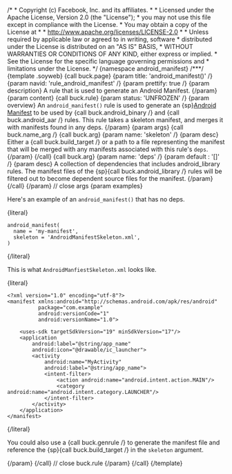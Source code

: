 /\* \* Copyright (c) Facebook, Inc. and its affiliates. \* \* Licensed
under the Apache License, Version 2.0 (the \"License\"); \* you may not
use this file except in compliance with the License. \* You may obtain a
copy of the License at \* \* http://www.apache.org/licenses/LICENSE-2.0
\* \* Unless required by applicable law or agreed to in writing,
software \* distributed under the License is distributed on an \"AS IS\"
BASIS, \* WITHOUT WARRANTIES OR CONDITIONS OF ANY KIND, either express
or implied. \* See the License for the specific language governing
permissions and \* limitations under the License. \*/ {namespace
android_manifest} /\*\*\*/ {template .soyweb} {call buck.page} {param
title: \'android_manifest()\' /} {param navid: \'rule_android_manifest\'
/} {param prettify: true /} {param description} A rule that is used to
generate an Android Manifest. {/param} {param content} {call buck.rule}
{param status: \'UNFROZEN\' /} {param overview} An `android_manifest()`
rule is used to generate an {sp}[Android
Manifest](http://developer.android.com/guide/topics/manifest/manifest-intro.html)
to be used by {call buck.android_binary /} and {call buck.android_aar /}
rules. This rule takes a skeleton manifest, and merges it with manifests
found in any deps. {/param} {param args} {call buck.name_arg /} {call
buck.arg} {param name: \'skeleton\' /} {param desc} Either a {call
buck.build_target /} or a path to a file representing the manifest that
will be merged with any manifests associated with this rule\'s `deps`.
{/param} {/call} {call buck.arg} {param name: \'deps\' /} {param default
: \'\[\]\' /} {param desc} A collection of dependencies that includes
android_library rules. The manifest files of the {sp}{call
buck.android_library /} rules will be filtered out to become dependent
source files for the manifest. {/param} {/call} {/param} // close args
{param examples}

Here\'s an example of an `android_manifest()` that has no deps.

{literal}

``` {.prettyprint .lang-py}
android_manifest(
  name = 'my-manifest',
  skeleton = 'AndroidManifestSkeleton.xml',
)
```

{/literal}

This is what `AndroidManfiestSkeleton.xml` looks like.

{literal}

``` {.prettyprint .lang-xml}
<?xml version="1.0" encoding="utf-8"?>
<manifest xmlns:android="http://schemas.android.com/apk/res/android"
          package="com.example"
          android:versionCode="1"
          android:versionName="1.0">

    <uses-sdk targetSdkVersion="19" minSdkVersion="17"/>
    <application
        android:label="@string/app_name"
        android:icon="@drawable/ic_launcher">
        <activity
            android:name="MyActivity"
            android:label="@string/app_name">
            <intent-filter>
                <action android:name="android.intent.action.MAIN"/>
                <category android:name="android.intent.category.LAUNCHER"/>
            </intent-filter>
        </activity>
    </application>
</manifest>
```

{/literal}

You could also use a {call buck.genrule /} to generate the manifest file
and reference the {sp}{call buck.build_target /} in the `skeleton`
argument.

{/param} {/call} // close buck.rule {/param} {/call} {/template}
